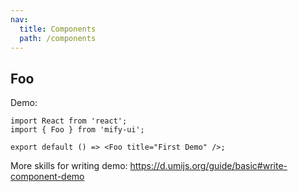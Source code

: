 ```yaml
---
nav:
  title: Components
  path: /components
---
```


## Foo

Demo:

```tsx
import React from 'react';
import { Foo } from 'mify-ui';

export default () => <Foo title="First Demo" />;
```

More skills for writing demo: https://d.umijs.org/guide/basic#write-component-demo
